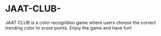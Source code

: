 # JAAT-CLUB-
JAAT CLUB is a color recognition game where users choose the correct trending color to score points. Enjoy the game and have fun!
